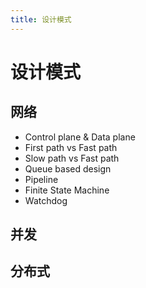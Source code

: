 ```yaml
---
title: 设计模式
---
```


# 设计模式

## 网络

- Control plane & Data plane
- First path vs Fast path
- Slow path vs Fast path
- Queue based design
- Pipeline
- Finite State Machine
- Watchdog

## 并发

## 分布式
